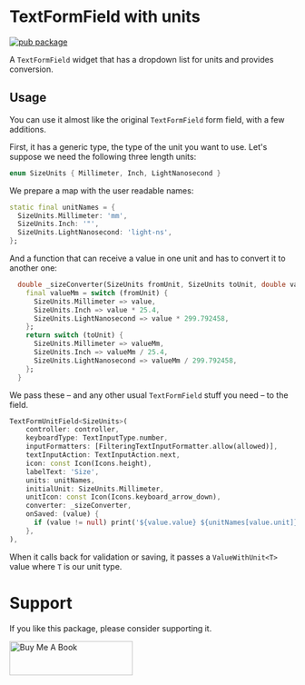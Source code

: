 # TextFormField with units

[![pub package](https://img.shields.io/pub/v/textformfield_unit.svg)](https://pub.dev/packages/textformfield_unit)

A `TextFormField` widget that has a dropdown list for units and provides conversion.

## Usage

You can use it almost like the original `TextFormField` form field, with a few additions.

First, it has a generic type, the type of the unit you want to use. Let's suppose we need the following three length units:

```dart
enum SizeUnits { Millimeter, Inch, LightNanosecond }
```

We prepare a map with the user readable names:

```dart
static final unitNames = {
  SizeUnits.Millimeter: 'mm',
  SizeUnits.Inch: '"',
  SizeUnits.LightNanosecond: 'light-ns',
};
```

And a function that can receive a value in one unit and has to convert it to another one:

```dart
  double _sizeConverter(SizeUnits fromUnit, SizeUnits toUnit, double value) {
    final valueMm = switch (fromUnit) {
      SizeUnits.Millimeter => value,
      SizeUnits.Inch => value * 25.4,
      SizeUnits.LightNanosecond => value * 299.792458,
    };
    return switch (toUnit) {
      SizeUnits.Millimeter => valueMm,
      SizeUnits.Inch => valueMm / 25.4,
      SizeUnits.LightNanosecond => valueMm / 299.792458,
    };
  }
```

We pass these – and any other usual `TextFormField` stuff you need – to the field. 

```dart
TextFormUnitField<SizeUnits>(
    controller: controller,
    keyboardType: TextInputType.number,
    inputFormatters: [FilteringTextInputFormatter.allow(allowed)],
    textInputAction: TextInputAction.next,
    icon: const Icon(Icons.height),
    labelText: 'Size',
    units: unitNames,
    initialUnit: SizeUnits.Millimeter,
    unitIcon: const Icon(Icons.keyboard_arrow_down),
    converter: _sizeConverter,
    onSaved: (value) {
      if (value != null) print('${value.value} ${unitNames[value.unit]}');
    },
),
```

When it calls back for validation or saving, it passes a `ValueWithUnit<T>` value where `T` is our unit type.

# Support

If you like this package, please consider supporting it.

<a href="https://www.buymeacoffee.com/deakjahn" target="_blank"><img src="https://cdn.buymeacoffee.com/buttons/v2/default-yellow.png" alt="Buy Me A Book" height="60" width="217"></a>